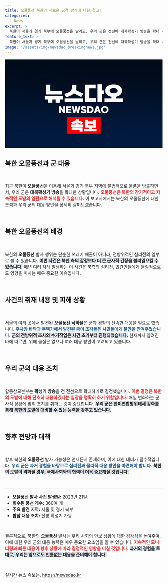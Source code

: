 ```yaml
---
title: 오물풍선 북한의 새로운 공격 방식에 대한 경고!
categories:
  - News
excerpt: >
  북한이 서울과 경기 북부에 오물풍선을 날리고, 우리 군은 전선에 대북확성기 방송을 확대 시행했습니다. 군은 북한의 도발에 강력히 대응할 것이라고 밝혔습니다. 긴장 속에 펼쳐지는 군의 움직임, 자세한 내용이 궁금하다면 클릭하세요!
feature_text: >
  북한이 서울과 경기 북부에 오물풍선을 날리고, 우리 군은 전선에 대북확성기 방송을 확대 시행했습니다. 군은 북한의 도발에 강력히 대응할 것이라고 밝혔습니다. 긴장 속에 펼쳐지는 군의 움직임, 자세한 내용이 궁금하다면 클릭하세요!
image: '/assets/img/newsdao_breakingnews.jpg'
---
```


<p><img src="/assets/img/newsdao_breakingnews.jpg" alt="cryptoinkorea 속보" /></p>

<h2 data-ke-size="size26">북한 오물풍선과 군 대응</h2>

<p data-ke-size="size16">&nbsp;</p>

<p data-ke-size="size16">최근 북한이 <b>오물풍선</b>을 이용해 서울과 경기 북부 지역에 불법적으로 물품을 방출하면서, 우리 군은 <b>대북확성기 방송</b>을 확대한 상황입니다. <b><span style="color: #ee2323;">오물풍선은 북한의 장기적이고 지속적인 도발의 일환으로 해석될 수 있습니다.</span></b> 이 보고서에서는 북한의 오물풍선에 대한 분석과 우리 군의 대응 방안을 상세히 살펴보겠습니다.</p>

<p data-ke-size="size16">&nbsp;</p>

<h2 data-ke-size="size26">북한 오물풍선의 배경</h2>

<p data-ke-size="size16">&nbsp;</p>

<p data-ke-size="size16">북한의 <b>오물풍선</b> 발사 행위는 단순한 쓰레기 배출이 아니라, 전방위적인 심리전의 일부로 볼 수 있습니다. <b><span style="background-color: #21538527;">이번 사건은 북한 측의 감정보다 더 큰 군사적 긴장을 불러일으킬 수 있습니다.</span></b> 매년 여러 차례 발생하는 이 사건은 북측의 심리전, 민간인들에게 물질적으로도 영향을 미치는 매우 중요한 이슈입니다.</p>

<p data-ke-size="size16">&nbsp;</p>

<h2 data-ke-size="size26">사건의 취재 내용 및 피해 상황</h2>

<p data-ke-size="size16">&nbsp;</p>

<p data-ke-size="size16">서울의 여러 곳에서 발견된 <b>오물풍선 낙하물</b>은 군과 경찰의 신속한 대응을 필요로 했습니다. <b><span style="color: #1a5490;">주차장 바닥과 주택가에서 발견된 종이 조각들은 시민들에게 불안을 안겨주었습니다.</span></b> <b><span style="background-color: #21538527;">군의 전방위적 조사와 수거작업은 사건 초기부터 진행되었습니다.</span></b> 현재까지 알려진 바에 따르면, 위해 물질은 없으나 여러 대응 방안이 고려되고 있습니다.</p>

<p data-ke-size="size16">&nbsp;</p>

<h2 data-ke-size="size26">우리 군의 대응 조치</h2>

<p data-ke-size="size16">&nbsp;</p>

<p data-ke-size="size16">합동참모본부는 <b>확성기 방송</b>을 전 전선으로 확대하기로 결정했습니다. <b><span style="color: #ee2323;">이번 결정은 북한의 도발에 대해 단호히 대응하겠다는 입장을 명확히 하기 위함입니다.</span></b> 매일 변화하는 군사적 상황에 맞춰 조치를 취하는 것이 중요합니다. <b><span style="background-color: #21538527;">우리 군은 한미연합방위태세 강화를 통해 북한의 도발에 대비할 수 있는 능력을 갖추고 있습니다.</span></b></p>

<p data-ke-size="size16">&nbsp;</p>

<h2 data-ke-size="size26">향후 전망과 대책</h2>

<p data-ke-size="size16">&nbsp;</p>

<p data-ke-size="size16">향후 북한의 <b>오물풍선</b> 발사 가능성은 언제든지 존재하며, 이에 대한 대비가 필수적입니다. <b><span style="color: #1a5490;">우리 군은 과거 경험을 바탕으로 심리전과 물리적 대응 방안을 마련해야 합니다.</span></b> <b><span style="background-color: #21538527;">북한의 도발이 격화될 경우, 국제사회와의 협력이 더욱 중요해질 것입니다.</span></b></p>

<p data-ke-size="size16">&nbsp;</p>

<hr>

<ul>
  <li><b>오물풍선 발사 사건 발생일:</b> 2023년 21일</li>
  <li><b>회수된 풍선 개수:</b> 360여 개</li>
  <li><b>주요 발견 지역:</b> 서울 및 경기 북부</li>
  <li><b>합참 대응 조치:</b> 전방 확성기 가동</li>
</ul>

<p data-ke-size="size16">&nbsp;</p>

<p data-ke-size="size16">결론적으로, 북한의 <b>오물풍선</b> 발사는 우리 사회의 안보 상황에 대한 경각심을 높여주며, 이에 대한 우리 군의 대응 능력은 매우 중요한 요소임을 알 수 있습니다. <b><span style="color: #ee2323;">지속적인 모니터링과 빠른 대응이 향후 상황에 따라 결정적인 영향을 미칠 것입니다.</span></b> <b><span style="background-color: #21538527;">과거의 경험을 토대로, 우리는 앞으로도 빈틈없는 대응을 준비해야 합니다.</span></b></p>

<p data-ke-size="size16">&nbsp;</p>
실시간 뉴스 속보는, <a href="https://newsdao.kr" rel="dofollow">https://newsdao.kr</a>


